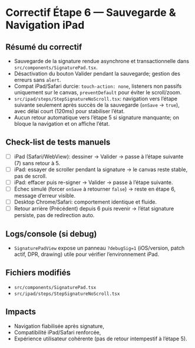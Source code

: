 # Correctif Étape 6 — Sauvegarde & Navigation iPad

## Résumé du correctif

- Sauvegarde de la signature rendue asynchrone et transactionnelle dans `src/components/SignaturePad.tsx`.
- Désactivation du bouton Valider pendant la sauvegarde; gestion des erreurs sans `alert`.
- Compat iPad/Safari durcie: `touch-action: none`, listeners non passifs uniquement sur le canvas, `preventDefault` pour éviter le scroll/zoom.
- `src/ipad/steps/StepSignatureNoScroll.tsx`: navigation vers l’étape suivante seulement après succès de la sauvegarde (`onSave` → `true`), avec délai court (120ms) pour stabiliser l’état.
- Aucun retour automatique vers l’étape 5 si signature manquante; on bloque la navigation et on affiche l’état.

## Check-list de tests manuels

- [ ] iPad (Safari/WebView): dessiner → Valider → passe à l’étape suivante (7) sans retour à 5.
- [ ] iPad: essayer de scroller pendant la signature → le canvas reste stable, pas de scroll.
- [ ] iPad: effacer puis re-signer → Valider → passe à l’étape suivante.
- [ ] Échec simulé (forcer `onSave` à retourner `false`) → reste en étape 6, message d’erreur visible.
- [ ] Desktop Chrome/Safari: comportement identique et fluide.
- [ ] Retour arrière (Précédent) depuis 6 puis revenir → l’état signature persiste, pas de redirection auto.

## Logs/console (si debug)

- `SignaturePadView` expose un panneau `?debugSig=1` (iOS/version, patch actif, DPR, drawing) utile pour vérifier l’environnement iPad.

## Fichiers modifiés

- `src/components/SignaturePad.tsx`
- `src/ipad/steps/StepSignatureNoScroll.tsx`

## Impacts

- Navigation fiabilisée après signature,
- Compatibilité iPad/Safari renforcée,
- Expérience utilisateur cohérente (pas de retour intempestif à l’étape 5).
